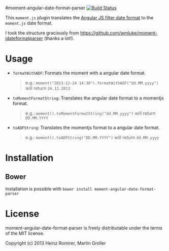 #moment-angular-date-format-parser
[![Build Status](https://travis-ci.org/wmluke/moment-angular-date-format-parser.svg?branch=master)](https://travis-ci.org/wmluke/moment-angular-date-format-parser)

This `moment.js` plugin translates the [Angular JS filter date format](https://docs.angularjs.org/api/ng/filter/date) to the `moment.js` date format.

I took the structure graciously from <https://github.com/wmluke/moment-jdateformatparser> (thanks a lot!).

Usage
=====
* `formatWithADF`: Formats the moment with a angular date format.
  > e.g.: `moment("2013-12-24 14:30").formatWithADF("dd.MM.yyyy")` will return `24.12.2013`

* `toMomentFormatString`: Translates the angular date format to a momentjs format.
  > e.g.: `moment().toMomentFormatString("dd.MM.yyyy")` will return `DD.MM.YYYY`

* `toADFString`: Translates the momentjs format to a angular date format.
  > e.g.: `moment().toADFString("DD.MM.YYYY")` will return `dd.MM.yyyy`

Installation
============

Bower
------
Installation is possible with `bower install moment-angular-date-format-parser`


License
=======
moment-angular-date-format-parser is freely distributable under the terms of the MIT license.

Copyright (c) 2013 Heinz Romirer, Martin Groller
